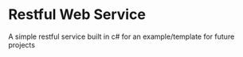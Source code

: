 Restful Web Service
==============================

A simple restful service built in c# for an example/template for future projects
